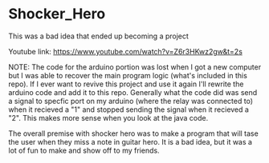# Shocker_Hero
This was a bad idea that ended up becoming a project

Youtube link: https://www.youtube.com/watch?v=Z6r3HKwz2gw&t=2s

NOTE: The code for the arduino portion was lost when I got a new computer but I was able to recover the main program logic (what's included in this repo). If I ever want to revive this project and use it again I'll rewrite the arduino code and add it to this repo. Generally what the code did was send a signal to specfic port on my arduino (where the relay was connected to) when it recieved a "1" and stopped sending the signal when it recieved a "2". This makes more sense when you look at the java code.



The overall premise with shocker hero was to make a program that will tase the user when they miss a note in guitar hero. It is a bad idea, but it was a lot of fun to make and show off to my friends. 
